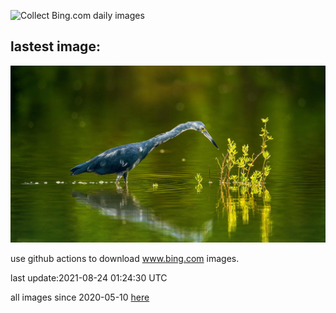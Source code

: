 ![Collect Bing.com daily images](https://github.com/counter2015/bing-daily-images/workflows/Collect%20Bing.com%20daily%20images/badge.svg)
## lastest image:
![](images/LittleBlueHeron.jpg)

use github actions to download www.bing.com images.

last update:2021-08-24 01:24:30 UTC

all images since 2020-05-10 [here](https://github.com/counter2015/bing-daily-images/tree/master/images) 
